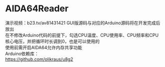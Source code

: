 # AIDA64Reader  
演示视频：b23.tv/av81431421
GUI版源码与对应的Arduino源码将在开发完成后放出  
在不修改Arduino代码的前提下，勾选CPU温度、CPU使用率、CPU频率和CPU核心电压，并把循环时长调到0，也是可以使用的  
使用前需开启AIDA64允许内存共享功能  
Arduino依赖库：  
https://github.com/olikraus/u8g2  

